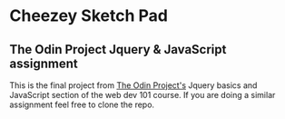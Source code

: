 # Cheezey Sketch Pad
## The Odin Project Jquery & JavaScript assignment

This is the final project from [The Odin Project's](www.theodinproject.com) Jquery basics and JavaScript section of the web dev 101 course. If you are doing a similar assignment feel free to clone the repo. 
